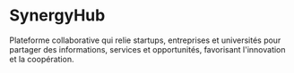 # SynergyHub
Plateforme collaborative qui relie startups, entreprises et universités pour partager des informations, services et opportunités, favorisant l'innovation et la coopération.
